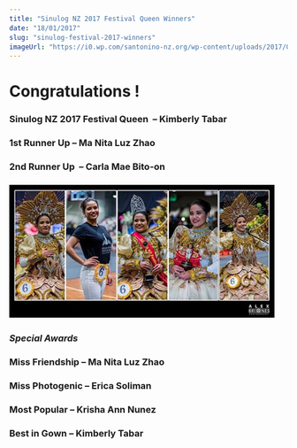 ```yaml
---
title: "Sinulog NZ 2017 Festival Queen Winners"
date: "18/01/2017"
slug: "sinulog-festival-2017-winners"
imageUrl: "https://i0.wp.com/santonino-nz.org/wp-content/uploads/2017/01/15977425_10212004922056895_698194514731377823_n.jpg?resize=480%2C240"
---
```


Congratulations !
=================

### Sinulog NZ 2017 Festival Queen  – Kimberly Tabar

### 1st Runner Up – Ma Nita Luz Zhao

### 2nd Runner Up  – Carla Mae Bito-on

### ![](assets\images\15977425_10212004922056895_698194514731377823_n.jpg)

### _Special Awards_

### Miss Friendship – Ma Nita Luz Zhao

### Miss Photogenic – Erica Soliman

### Most Popular – Krisha Ann Nunez

### Best in Gown – Kimberly Tabar